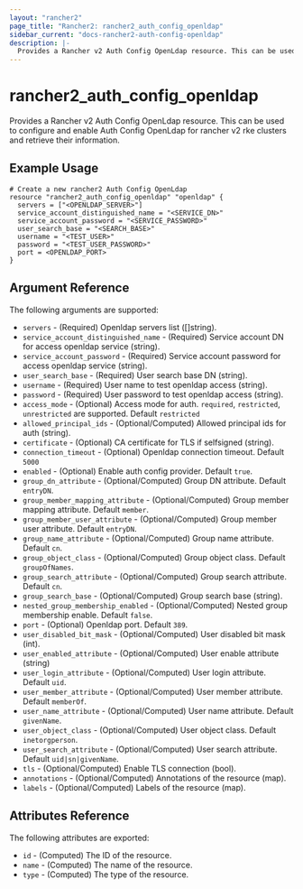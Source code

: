 ```yaml
---
layout: "rancher2"
page_title: "Rancher2: rancher2_auth_config_openldap"
sidebar_current: "docs-rancher2-auth-config-openldap"
description: |-
  Provides a Rancher v2 Auth Config OpenLdap resource. This can be used to configure and enable Auth Config OpenLdap for rancher v2 rke clusters and retrieve their information.
---
```


# rancher2\_auth\_config\_openldap

Provides a Rancher v2 Auth Config OpenLdap resource. This can be used to configure and enable Auth Config OpenLdap for rancher v2 rke clusters and retrieve their information.

## Example Usage

```hcl
# Create a new rancher2 Auth Config OpenLdap
resource "rancher2_auth_config_openldap" "openldap" {
  servers = ["<OPENLDAP_SERVER>"]
  service_account_distinguished_name = "<SERVICE_DN>"
  service_account_password = "<SERVICE_PASSWORD>"
  user_search_base = "<SEARCH_BASE>"
  username = "<TEST_USER>"
  password = "<TEST_USER_PASSWORD>"
  port = <OPENLDAP_PORT>
}
```

## Argument Reference

The following arguments are supported:

* `servers` - (Required) Openldap servers list ([]string).
* `service_account_distinguished_name` - (Required) Service account DN for access openldap service (string).
* `service_account_password` - (Required) Service account password for access openldap service (string).
* `user_search_base` - (Required) User search base DN (string).
* `username` - (Required) User name to test openldap access (string).
* `password` - (Required) User password to test openldap access (string).
* `access_mode` - (Optional) Access mode for auth. `required`, `restricted`, `unrestricted` are supported. Default `restricted`
* `allowed_principal_ids` - (Optional/Computed) Allowed principal ids for auth (string).
* `certificate` - (Optional) CA certificate for TLS if selfsigned (string).
* `connection_timeout` - (Optional) Openldap connection timeout. Default `5000`
* `enabled` - (Optional) Enable auth config provider. Default `true`.
* `group_dn_attribute` - (Optional/Computed) Group DN attribute. Default `entryDN`.
* `group_member_mapping_attribute` - (Optional/Computed) Group member mapping attribute. Default `member`.
* `group_member_user_attribute` - (Optional/Computed) Group member user attribute. Default `entryDN`.
* `group_name_attribute` - (Optional/Computed) Group name attribute. Default `cn`.
* `group_object_class` - (Optional/Computed) Group object class. Default `groupOfNames`.
* `group_search_attribute` - (Optional/Computed) Group search attribute. Default `cn`.
* `group_search_base` - (Optional/Computed) Group search base (string).
* `nested_group_membership_enabled` - (Optional/Computed) Nested group membership enable. Default `false`.
* `port` - (Optional) Openldap port. Default `389`.
* `user_disabled_bit_mask` - (Optional/Computed) User disabled bit mask (int).
* `user_enabled_attribute` - (Optional/Computed) User enable attribute (string)
* `user_login_attribute` - (Optional/Computed) User login attribute. Default `uid`.
* `user_member_attribute` - (Optional/Computed) User member attribute. Default `memberOf`.
* `user_name_attribute` - (Optional/Computed) User name attribute. Default `givenName`.
* `user_object_class` - (Optional/Computed) User object class. Default `inetorgperson`.
* `user_search_attribute` - (Optional/Computed) User search attribute. Default `uid|sn|givenName`.
* `tls` - (Optional/Computed) Enable TLS connection (bool).
* `annotations` - (Optional/Computed) Annotations of the resource (map).
* `labels` - (Optional/Computed) Labels of the resource (map).
                

## Attributes Reference

The following attributes are exported:

* `id` - (Computed) The ID of the resource.
* `name` - (Computed) The name of the resource.
* `type` - (Computed) The type of the resource.

